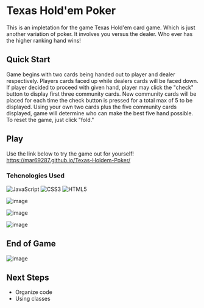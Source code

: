# Texas Hold'em Poker
This is an impletation for the game Texas Hold'em card game. Which is just another variation of poker. It involves you versus the dealer. Who ever has the higher ranking hand wins!

## Quick Start
Game begins with two cards being handed out to player and dealer respectively. Players cards faced up while dealers cards will be faced down. If player decided to proceed with given hand, player may click the "check" button to display first three community cards. New community cards will be placed for each time the check button is pressed for a total max of 5 to be displayed. Using your own two cards plus the five community cards displayed, game will determine who can make the best five hand possible. To reset the game, just click "fold."

## Play
Use the link below to try the game out for yourself! <br>
https://mar69287.github.io/Texas-Holdem-Poker/

### Tehcnologies Used
![JavaScript](https://img.shields.io/badge/javascript-%23323330.svg?style=for-the-badge&logo=javascript&logoColor=%23F7DF1E)
![CSS3](https://img.shields.io/badge/css3-%231572B6.svg?style=for-the-badge&logo=css3&logoColor=white)
![HTML5](https://img.shields.io/badge/html5-%23E34F26.svg?style=for-the-badge&logo=html5&logoColor=white)

![image](https://user-images.githubusercontent.com/104735283/217909016-370cb629-77ee-4ac9-b9ea-6af8b7acb872.png)

![image](https://user-images.githubusercontent.com/104735283/217909129-83400d41-0664-4800-be73-d7ee05fe255c.png)

![image](https://user-images.githubusercontent.com/104735283/217909205-5bea2bd3-d1b7-4b98-b943-5b99c014b69f.png)

## End of Game
![image](https://user-images.githubusercontent.com/104735283/217909364-42c11740-137c-41bf-bc7b-d43b9c329e79.png)

## Next Steps
* Organize code
* Using classes 
